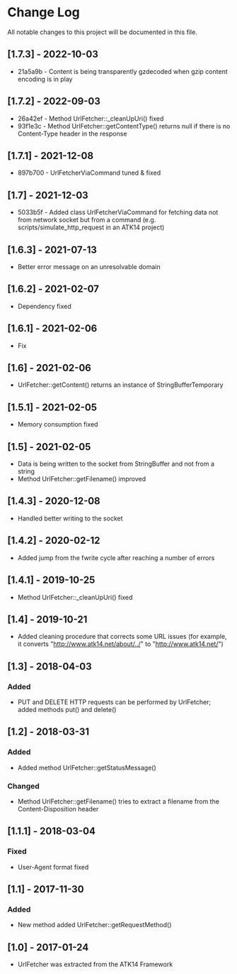 Change Log
==========

All notable changes to this project will be documented in this file.

[1.7.3] - 2022-10-03
--------------------

* 21a5a9b - Content is being transparently gzdecoded when gzip content encoding is in play

[1.7.2] - 2022-09-03
--------------------

* 26a42ef - Method UrlFetcher::_cleanUpUri() fixed
* 93f1e3c - Method UrlFetcher::getContentType() returns null if there is no Content-Type header in the response

[1.7.1] - 2021-12-08
--------------------

* 897b700 - UrlFetcherViaCommand tuned & fixed

[1.7] - 2021-12-03
------------------

* 5033b5f - Added class UrlFetcherViaCommand for fetching data not from network socket but from a command (e.g. scripts/simulate_http_request in an ATK14 project)

[1.6.3] - 2021-07-13
--------------------

- Better error message on an unresolvable domain

[1.6.2] - 2021-02-07
--------------------

- Dependency fixed

[1.6.1] - 2021-02-06
--------------------

- Fix

[1.6] - 2021-02-06
------------------

- UrlFetcher::getContent() returns an instance of StringBufferTemporary

[1.5.1] - 2021-02-05
--------------------

- Memory consumption fixed

[1.5] - 2021-02-05
------------------

- Data is being written to the socket from StringBuffer and not from a string
- Method UrlFetcher::getFilename() improved

[1.4.3] - 2020-12-08
--------------------

- Handled better writing to the socket

[1.4.2] - 2020-02-12
--------------------

- Added jump from the fwrite cycle after reaching a number of errors

[1.4.1] - 2019-10-25
--------------------

- Method UrlFetcher::_cleanUpUri() fixed

[1.4] - 2019-10-21
------------------

- Added cleaning procedure that corrects some URL issues (for example, it converts "http://www.atk14.net/about/../" to "http://www.atk14.net/")

[1.3] - 2018-04-03
------------------

### Added
- PUT and DELETE HTTP requests can be performed by UrlFetcher; added methods put() and delete()

[1.2] - 2018-03-31
------------------

### Added
- Added method UrlFetcher::getStatusMessage()

### Changed
- Method UrlFetcher::getFilename() tries to extract a filename from the Content-Disposition header

[1.1.1] - 2018-03-04
--------------------

### Fixed
- User-Agent format fixed

[1.1] - 2017-11-30
------------------

### Added
- New method added UrlFetcher::getRequestMethod()

[1.0] - 2017-01-24
------------------

- UrlFetcher was extracted from the ATK14 Framework
